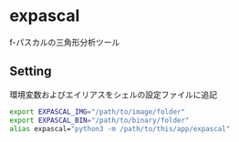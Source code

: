 # expascal
f-パスカルの三角形分析ツール

## Setting
環境変数およびエイリアスをシェルの設定ファイルに追記
```bash
export EXPASCAL_IMG="/path/to/image/folder"
export EXPASCAL_BIN="/path/to/binary/folder"
alias expascal="python3 -m /path/to/this/app/expascal"
```

